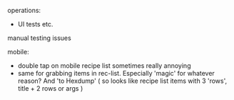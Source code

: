 operations:
- UI tests etc.

manual testing issues

mobile:
- double tap on mobile recipe list sometimes really annoying
- same for grabbing items in rec-list. Especially 'magic' for whatever reason? And 'to Hexdump'
 ( so looks like recipe list items with 3 'rows', title + 2 rows or args )
